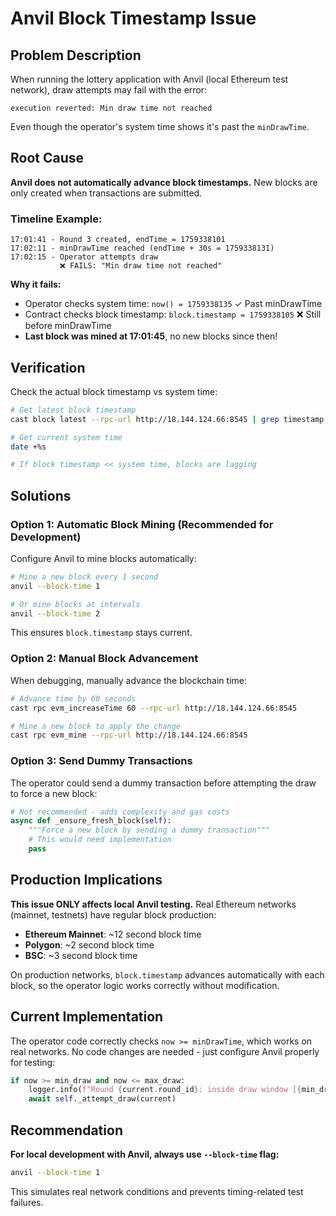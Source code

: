 # Anvil Block Timestamp Issue

## Problem Description

When running the lottery application with Anvil (local Ethereum test network), draw attempts may fail with the error:

```
execution reverted: Min draw time not reached
```

Even though the operator's system time shows it's past the `minDrawTime`.

## Root Cause

**Anvil does not automatically advance block timestamps.** New blocks are only created when transactions are submitted.

### Timeline Example:

```
17:01:41 - Round 3 created, endTime = 1759338101
17:02:11 - minDrawTime reached (endTime + 30s = 1759338131)
17:02:15 - Operator attempts draw
           ❌ FAILS: "Min draw time not reached"
```

**Why it fails:**
- Operator checks system time: `now() = 1759338135` ✓ Past minDrawTime
- Contract checks block timestamp: `block.timestamp = 1759338105` ❌ Still before minDrawTime
- **Last block was mined at 17:01:45**, no new blocks since then!

## Verification

Check the actual block timestamp vs system time:

```bash
# Get latest block timestamp
cast block latest --rpc-url http://18.144.124.66:8545 | grep timestamp

# Get current system time
date +%s

# If block timestamp << system time, blocks are lagging
```

## Solutions

### Option 1: Automatic Block Mining (Recommended for Development)

Configure Anvil to mine blocks automatically:

```bash
# Mine a new block every 1 second
anvil --block-time 1

# Or mine blocks at intervals
anvil --block-time 2
```

This ensures `block.timestamp` stays current.

### Option 2: Manual Block Advancement

When debugging, manually advance the blockchain time:

```bash
# Advance time by 60 seconds
cast rpc evm_increaseTime 60 --rpc-url http://18.144.124.66:8545

# Mine a new block to apply the change
cast rpc evm_mine --rpc-url http://18.144.124.66:8545
```

### Option 3: Send Dummy Transactions

The operator could send a dummy transaction before attempting the draw to force a new block:

```python
# Not recommended - adds complexity and gas costs
async def _ensure_fresh_block(self):
    """Force a new block by sending a dummy transaction"""
    # This would need implementation
    pass
```

## Production Implications

**This issue ONLY affects local Anvil testing.** Real Ethereum networks (mainnet, testnets) have regular block production:

- **Ethereum Mainnet**: ~12 second block time
- **Polygon**: ~2 second block time  
- **BSC**: ~3 second block time

On production networks, `block.timestamp` advances automatically with each block, so the operator logic works correctly without modification.

## Current Implementation

The operator code correctly checks `now >= minDrawTime`, which works on real networks. No code changes are needed - just configure Anvil properly for testing:

```python
if now >= min_draw and now <= max_draw:
    logger.info(f"Round {current.round_id}: inside draw window [{min_draw}, {max_draw}], attempting draw")
    await self._attempt_draw(current)
```

## Recommendation

**For local development with Anvil, always use `--block-time` flag:**

```bash
anvil --block-time 1
```

This simulates real network conditions and prevents timing-related test failures.
